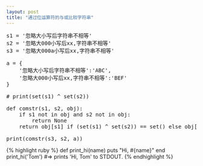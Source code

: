 ```yaml
---
layout: post
title: "通过位运算符的与或比较字符串"
---
```

<pre>
s1 = '忽略大小写后字符串不相等'
s2 = '忽略大000小写后xx,字符串不相等'
s3 = '忽略大000a小写后xx,字符串不相等'

a = {
    '忽略大小写后字符串不相等':'ABC',
    '忽略大000小写后xx,字符串不相等':'BEF'
}

# print(set(s1) ^ set(s2))

def comstr(s1, s2, obj):
    if s1 not in obj and s2 not in obj:
        return None
    return obj[s1] if (set(s1) ^ set(s2)) == set() else obj[s1] if s1 in obj else obj[s2]

print(comstr(s3, s2, a))
</pre>
{% highlight ruby %}
def print_hi(name)
  puts "Hi, #{name}"
end
print_hi('Tom')
#=> prints 'Hi, Tom' to STDOUT.
{% endhighlight %}

